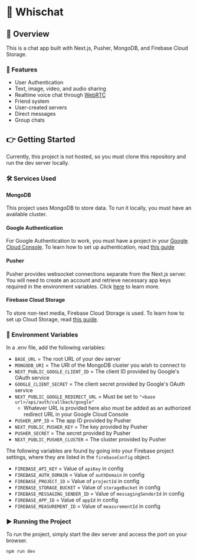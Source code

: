 # 💬 Whischat

## 📃 Overview

This is a chat app built with Next.js, Pusher, MongoDB, and Firebase Cloud Storage.

### 🚀 Features

- User Authentication
- Text, image, video, and audio sharing
- Realtime voice chat through [WebRTC]("https://developer.mozilla.org/en-US/docs/Web/API/WebRTC_API)
- Friend system
- User-created servers
- Direct messages
- Group chats

## 👉 Getting Started

Currently, this project is not hosted, so you must clone this repository and run the dev server locally.

### 🛠️ Services Used

#### MongoDB

This project uses MongoDB to store data. To run it locally, you must have an available cluster.

#### Google Authentication

For Google Authentication to work, you must have a project in your [Google Cloud Console]("http://console.cloud.google.com"). To learn how to set up authentication, read [this guide](https://developers.google.com/identity/protocols/oauth2)

#### Pusher

Pusher provides websocket connections separate from the Next.js server. You will need to create an account and retrieve necessary app keys required in the environment variables. Click [here](https://pusher.com/docs/channels/getting_started/javascript/#get-your-free-api-keys) to learn more.

#### Firebase Cloud Storage

To store non-text media, Firebase Cloud Storage is used. To learn how to set up Cloud Storage, read [this guide](https://firebase.google.com/docs/storage/web/start).

### 🔧 Environment Variables

In a .env file, add the following variables:

- `BASE_URL` = The root URL of your dev server
- `MONGODB_URI` = The URI of the MongoDB cluster you wish to connect to
- `NEXT_PUBLIC_GOOGLE_CLIENT_ID` = The client ID provided by Google's OAuth service
- `GOOGLE_CLIENT_SECRET` = The client secret provided by Google's OAuth service
- `NEXT_PUBLIC_GOOGLE_REDIRECT_URL` = Must be set to `"<base url>/api/auth/callback/google"`
  - Whatever URL is provided here also must be added as an authorized redirect URL in your Google Cloud Console
- `PUSHER_APP_ID` = The app ID provided by Pusher
- `NEXT_PUBLIC_PUSHER_KEY` = The key provided by Pusher
- `PUSHER_SECRET` = The secret provided by Pusher
- `NEXT_PUBLIC_PUSHER_CLUSTER` = The cluster provided by Pusher

The following variables are found by going into your Firebase project settings, where they are listed in the `firebaseConfig` object.

- `FIREBASE_API_KEY` = Value of `apiKey` in config
- `FIREBASE_AUTH_DOMAIN` = Value of `authDomain` in config
- `FIREBASE_PROJECT_ID` = Value of `projectId` in config
- `FIREBASE_STORAGE_BUCKET` = Value of `storageBucket` in config
- `FIREBASE_MESSAGING_SENDER_ID` = Value of `messagingSenderId` in config
- `FIREBASE_APP_ID` = Value of `appId` in config
- `FIREBASE_MEASUREMENT_ID` = Value of `measurementId` in config

### ▶️ Running the Project

To run the project, simply start the dev server and access the port on your browser.

```bash
npm run dev
```
